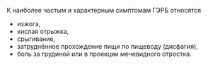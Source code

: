 К наиболее частым и характерным симптомам ГЭРБ относятся

- изжога,
- кислая отрыжка,
- срыгивание,
- затруднённое прохождение пищи по пищеводу (дисфагия),
- боль за грудиной или в проекции мечевидного отростка.